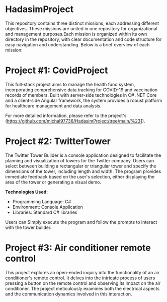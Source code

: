 # HadasimProject
This repository contains three distinct missions, each addressing different objectives. These missions are united in one repository for organizational and management purposes.Each mission is organized within its own directory in the repository, with clear documentation and code structure for easy navigation and understanding. Below is a brief overview of each mission:

# Project #1:  CovidProject
This full-stack project aims to manage the health fund system, incorporating comprehensive data tracking for COVID-19 and vaccination records of members. Built with server-side technologies in C# .NET Core and a client-side Angular framework, the system provides a robust platform for healthcare management and data analysis.

For more detailed information, please refer to the project's (https://github.com/michal97736/HadasimProject/tree/main/%231).

# Project #2:  TwitterTower
The Twitter Tower Builder is a console application designed to facilitate the planning and visualization of towers for the Twitter company. Users can select between building a rectangular or triangular tower and specify the dimensions of the tower, including length and width. The program provides immediate feedback based on the user's selection, either displaying the area of the tower or generating a visual demo.

**Technologies Used:**

- Programming Language: C#
- Environment: Console Application
- Libraries: Standard C# libraries

Users can Simply execute the program and follow the prompts to interact with the tower builder.

# Project #3:  Air conditioner remote control
This project explores an open-ended inquiry into the functionality of an air conditioner's remote control. It delves into the intricate process of users pressing a button on the remote control and observing its impact on the air conditioner. The project meticulously examines both the electrical aspects and the communication dynamics involved in this interaction.





